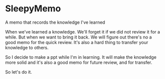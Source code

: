 # SleepyMemo
A memo that records the knowledge I've learned

When we've learned a knowledge. We'll forget it if we did not review it for a while. But when we want to bring it back. We will figure out there's no a good memo for the quick review. It's also a hard thing to transfer your knowledge to others.

So I decide to make a ppt while I'm in learning. It will make the knowledge more solid and it's also a good memo for future review, and for transfer.

So let's do it.
